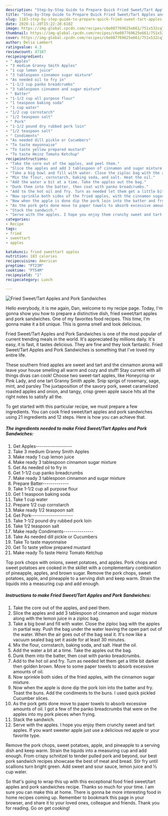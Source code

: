 ```yaml
---
description: "Step-by-Step Guide to Prepare Quick Fried Sweet/Tart Apples and Pork Sandwiches"
title: "Step-by-Step Guide to Prepare Quick Fried Sweet/Tart Apples and Pork Sandwiches"
slug: 1183-step-by-step-guide-to-prepare-quick-fried-sweet-tart-apples-and-pork-sandwiches
date: 2020-11-20T15:22:20.610Z
image: https://img-global.cpcdn.com/recipes/c6e087769625e661/751x532cq70/fried-sweettart-apples-and-pork-sandwiches-recipe-main-photo.jpg
thumbnail: https://img-global.cpcdn.com/recipes/c6e087769625e661/751x532cq70/fried-sweettart-apples-and-pork-sandwiches-recipe-main-photo.jpg
cover: https://img-global.cpcdn.com/recipes/c6e087769625e661/751x532cq70/fried-sweettart-apples-and-pork-sandwiches-recipe-main-photo.jpg
author: Delia Lambert
ratingvalue: 4.3
reviewcount: 47187
recipeingredient:
- " Apples"
- "3 medium Granny Smith Apples"
- "1 cup lemon juice"
- "3 tablespoon cinnamon sugar mixture"
- "As needed oil to fry in"
- "1-1/2 cup panko breadcrumbs"
- "3 tablespoon cinnamon and sugar mixture"
- " Batter"
- "1-1/2 cup all purpose flour"
- "1 teaspoon baking soda"
- "1 cup water"
- "1/2 cup cornstarch"
- "1/2 teaspoon salt"
- " Pork"
- "1-1/2 pound dry rubbed pork loin"
- "1/2 teaspoon salt"
- " Condiments"
- "As needed dill pickle or Cucumbers"
- "To taste mayonnaise"
- "To taste yellow prepared mustard"
- "To taste Heinz Tomato Ketchup"
recipeinstructions:
- "Take the core out of the apples, and peel them."
- "Slice the apples and add 3 tablespoon of cinnamon and sugar mixture along with the lemon juice in a ziploc bag."
- "Take a big bowl and fill with water. Close the ziploc bag with the apples in partial way. Push the bag under the water leaving the open part out of the water. When the air goes out of the bag seal it. It&#39;s now like a vacuum sealed bag set it aside for at least 30 minutes."
- "Mix the flour, cornstarch, baking soda, and salt. Heat the oil."
- "Add the water a bit at a time. Take the apples out the bag."
- "Dunk them into the batter, then coat with panko breadcrumbs."
- "Add to the hot oil and fry. Turn as needed let them get a little bit darker then golden brown. Move to some paper towels to absorb excessive amounts of oil."
- "Now sprinkle both sides of the fried apples, with the cinnamon sugar mixture."
- "Now when the apple is done dip the pork loin into the batter and fry. Toast the buns. Add the condiments to the buns. I used quick pickled Cucumber slices."
- "As the pork gets done move to paper towels to absorb excessive amounts of oil. I got a few of the panko breadcrumbs that were on the apples into my pork pieces when frying."
- "Stack the sandwich."
- "Serve with the apples. I hope you enjoy them crunchy sweet and tart apples. If you want sweeter apple just use a delicious red apple or your favorite type."
categories:
- Recipe
tags:
- fried
- sweettart
- apples

katakunci: fried sweettart apples 
nutrition: 183 calories
recipecuisine: American
preptime: "PT23M"
cooktime: "PT54M"
recipeyield: "1"
recipecategory: Lunch

---
```



![Fried Sweet/Tart Apples and Pork Sandwiches](https://img-global.cpcdn.com/recipes/c6e087769625e661/751x532cq70/fried-sweettart-apples-and-pork-sandwiches-recipe-main-photo.jpg)

Hello everybody, it is me again, Dan, welcome to my recipe page. Today, I'm gonna show you how to prepare a distinctive dish, fried sweet/tart apples and pork sandwiches. One of my favorites food recipes. This time, I'm gonna make it a bit unique. This is gonna smell and look delicious.

Fried Sweet/Tart Apples and Pork Sandwiches is one of the most popular of current trending meals in the world. It's appreciated by millions daily. It's easy, it is fast, it tastes delicious. They are fine and they look fantastic. Fried Sweet/Tart Apples and Pork Sandwiches is something that I've loved my entire life.

These southern fried apples are sweet and tart and the cinnamon aroma will leave your house smelling all warm and cozy and stuff! Stay current with all things divas can cook! Choose two sweet-tart apples, like Honeycrisp or Pink Lady, and one tart Granny Smith apple. Snip sprigs of rosemary, sage, mint, and parsley The juxtaposition of the savory pork, sweet caramelized roasted apples and onion, and tangy, crisp green apple sauce hits all the right notes to satisfy all the.


To get started with this particular recipe, we must prepare a few ingredients. You can cook fried sweet/tart apples and pork sandwiches using 21 ingredients and 12 steps. Here is how you can achieve that.

<!--inarticleads1-->

##### The ingredients needed to make Fried Sweet/Tart Apples and Pork Sandwiches:

1. Get  Apples------------------
1. Take 3 medium Granny Smith Apples
1. Make ready 1 cup lemon juice
1. Make ready 3 tablespoon cinnamon sugar mixture
1. Get As needed oil to fry in
1. Get 1-1/2 cup panko breadcrumbs
1. Make ready 3 tablespoon cinnamon and sugar mixture
1. Prepare  Batter-------------
1. Take 1-1/2 cup all purpose flour
1. Get 1 teaspoon baking soda
1. Take 1 cup water
1. Prepare 1/2 cup cornstarch
1. Make ready 1/2 teaspoon salt
1. Get  Pork---------------------
1. Take 1-1/2 pound dry rubbed pork loin
1. Take 1/2 teaspoon salt
1. Make ready  Condiments---------------
1. Take As needed dill pickle or Cucumbers
1. Take To taste mayonnaise
1. Get To taste yellow prepared mustard
1. Make ready To taste Heinz Tomato Ketchup


Top pork chops with onions, sweet potatoes, and apples. Pork chops and sweet potatoes are cooked in the skillet with a complementary combination of pineapple, apples, and brown sugar. Remove the pork chops, sweet potatoes, apple, and pineapple to a serving dish and keep warm. Strain the liquids into a measuring cup and add enough. 

<!--inarticleads2-->

##### Instructions to make Fried Sweet/Tart Apples and Pork Sandwiches:

1. Take the core out of the apples, and peel them.
1. Slice the apples and add 3 tablespoon of cinnamon and sugar mixture along with the lemon juice in a ziploc bag.
1. Take a big bowl and fill with water. Close the ziploc bag with the apples in partial way. Push the bag under the water leaving the open part out of the water. When the air goes out of the bag seal it. It&#39;s now like a vacuum sealed bag set it aside for at least 30 minutes.
1. Mix the flour, cornstarch, baking soda, and salt. Heat the oil.
1. Add the water a bit at a time. Take the apples out the bag.
1. Dunk them into the batter, then coat with panko breadcrumbs.
1. Add to the hot oil and fry. Turn as needed let them get a little bit darker then golden brown. Move to some paper towels to absorb excessive amounts of oil.
1. Now sprinkle both sides of the fried apples, with the cinnamon sugar mixture.
1. Now when the apple is done dip the pork loin into the batter and fry. Toast the buns. Add the condiments to the buns. I used quick pickled Cucumber slices.
1. As the pork gets done move to paper towels to absorb excessive amounts of oil. I got a few of the panko breadcrumbs that were on the apples into my pork pieces when frying.
1. Stack the sandwich.
1. Serve with the apples. I hope you enjoy them crunchy sweet and tart apples. If you want sweeter apple just use a delicious red apple or your favorite type.


Remove the pork chops, sweet potatoes, apple, and pineapple to a serving dish and keep warm. Strain the liquids into a measuring cup and add enough. From crispy schnitzel to tender pulled pork and beyond, our best pork sandwich recipes showcase the best of meat and bread. Stir fry until scallions turn bright green. Add sweet and sour sauce, lemon juice and ½ cup water. 

So that's going to wrap this up with this exceptional food fried sweet/tart apples and pork sandwiches recipe. Thanks so much for your time. I am sure you can make this at home. There is gonna be more interesting food in home recipes coming up. Remember to bookmark this page in your browser, and share it to your loved ones, colleague and friends. Thank you for reading. Go on get cooking!
